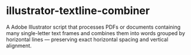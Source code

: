 # illustrator-textline-combiner
A Adobe Illustrator script that processes PDFs or documents containing many single-letter text frames and combines them into words grouped by horizontal lines — preserving exact horizontal spacing and vertical alignment.
